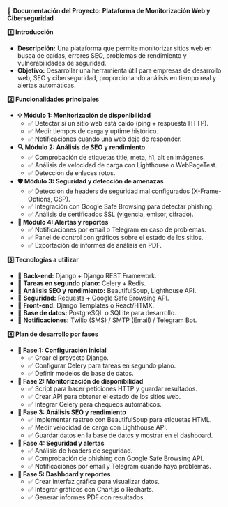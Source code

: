 📌 **Documentación del Proyecto: Plataforma de Monitorización Web y Ciberseguridad**

**1️⃣ Introducción**

* **Descripción:**
    Una plataforma que permite monitorizar sitios web en busca de caídas, errores SEO, problemas de rendimiento y vulnerabilidades de seguridad.
* **Objetivo:**
    Desarrollar una herramienta útil para empresas de desarrollo web, SEO y ciberseguridad, proporcionando análisis en tiempo real y alertas automáticas.

**2️⃣ Funcionalidades principales**

* **💡 Módulo 1: Monitorización de disponibilidad**
    * ✅ Detectar si un sitio web está caído (ping + respuesta HTTP).
    * ✅ Medir tiempos de carga y uptime histórico.
    * ✅ Notificaciones cuando una web deje de responder.
* **🔍 Módulo 2: Análisis de SEO y rendimiento**
    * ✅ Comprobación de etiquetas title, meta, h1, alt en imágenes.
    * ✅ Análisis de velocidad de carga con Lighthouse o WebPageTest.
    * ✅ Detección de enlaces rotos.
* **🛡️ Módulo 3: Seguridad y detección de amenazas**
    * ✅ Detección de headers de seguridad mal configurados (X-Frame-Options, CSP).
    * ✅ Integración con Google Safe Browsing para detectar phishing.
    * ✅ Análisis de certificados SSL (vigencia, emisor, cifrado).
* **🚨 Módulo 4: Alertas y reportes**
    * ✅ Notificaciones por email o Telegram en caso de problemas.
    * ✅ Panel de control con gráficos sobre el estado de los sitios.
    * ✅ Exportación de informes de análisis en PDF.

**3️⃣ Tecnologías a utilizar**

* 📌 **Back-end:** Django + Django REST Framework.
* 📌 **Tareas en segundo plano:** Celery + Redis.
* 📌 **Análisis SEO y rendimiento:** BeautifulSoup, Lighthouse API.
* 📌 **Seguridad:** Requests + Google Safe Browsing API.
* 📌 **Front-end:** Django Templates o React/HTMX.
* 📌 **Base de datos:** PostgreSQL o SQLite para desarrollo.
* 📌 **Notificaciones:** Twilio (SMS) / SMTP (Email) / Telegram Bot.

**4️⃣ Plan de desarrollo por fases**

* **🔹 Fase 1: Configuración inicial**
    * ✅ Crear el proyecto Django.
    * ✅ Configurar Celery para tareas en segundo plano.
    * ✅ Definir modelos de base de datos.
* **🔹 Fase 2: Monitorización de disponibilidad**
    * ✅ Script para hacer peticiones HTTP y guardar resultados.
    * ✅ Crear API para obtener el estado de los sitios web.
    * ✅ Integrar Celery para chequeos automáticos.
* **🔹 Fase 3: Análisis SEO y rendimiento**
    * ✅ Implementar rastreo con BeautifulSoup para etiquetas HTML.
    * ✅ Medir velocidad de carga con Lighthouse API.
    * ✅ Guardar datos en la base de datos y mostrar en el dashboard.
* **🔹 Fase 4: Seguridad y alertas**
    * ✅ Análisis de headers de seguridad.
    * ✅ Comprobación de phishing con Google Safe Browsing API.
    * ✅ Notificaciones por email y Telegram cuando haya problemas.
* **🔹 Fase 5: Dashboard y reportes**
    * ✅ Crear interfaz gráfica para visualizar datos.
    * ✅ Integrar gráficos con Chart.js o Recharts.
    * ✅ Generar informes PDF con resultados.
